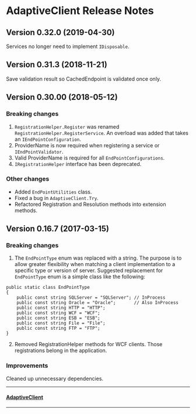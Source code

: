 # AdaptiveClient Release Notes
## Version 0.32.0 (2019-04-30)
Services no longer need to implement `IDisposable`.

## Version 0.31.3 (2018-11-21)
Save validation result so CachedEndpoint is validated once only.

## Version 0.30.00 (2018-05-12)
### Breaking changes

1. `RegistrationHelper.Register` was renamed `RegistrationHelper.RegisterService`.  An overload was added that takes an `IEndPointConfiguration`.
2. ProviderName is now required when registering a service or `IEndPointValidator`. 
3. Valid ProviderName is required for all `EndPointConfigurations`.
4. `IRegistrationHelper` interface has been deprecated.

### Other changes
* Added `EndPointUtilities` class.
* Fixed a bug in `AdaptiveClient.Try`.
* Refactored Registration and Resolution methods into extension methods.


## Version 0.16.7 (2017-03-15)
### Breaking changes

1. The `EndPointType` enum was replaced with a string.  The purpose is to allow greater flexibility when matching a client implementation to a specific type or version of server.  Suggested replacement for `EndPointType` enum is a simple class like the following:

```
public static class EndPointType
{
    public const string SQLServer = "SQLServer"; // InProcess
    public const string Oracle = "Oracle";       // Also InProcess
    public const string HTTP = "HTTP";
    public const string WCF = "WCF";
    public const string ESB = "ESB";
    public const string File = "File";
    public const string FTP = "FTP";
}
```

2. Removed RegistrationHelper methods for WCF clients.  Those registrations belong in the application.

### Improvements
Cleaned up unnecessary dependencies.

---
#### [AdaptiveClient](https://github.com/leaderanalytics/AdaptiveClient)

---

